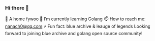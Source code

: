 ### Hi there 👋

<!--
**Hanser001/Hanser001** is a ✨ _special_ ✨ repository because its `README.md` (this file) appears on your GitHub profile.

-->
🔭 A home fywoo
🌱 I’m currently learning Golang
📫 How to reach me: nanach0@qq.com
⚡ Fun fact: blue archive & leauge of legends
Looking forward to joining blue archive and golang open source community!
